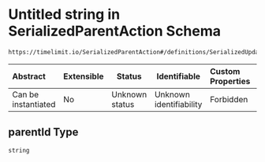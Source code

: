 # Untitled string in SerializedParentAction Schema

```txt
https://timelimit.io/SerializedParentAction#/definitions/SerializedUpdateParentBlockedTimesAction/properties/parentId
```




| Abstract            | Extensible | Status         | Identifiable            | Custom Properties | Additional Properties | Access Restrictions | Defined In                                                                                        |
| :------------------ | ---------- | -------------- | ----------------------- | :---------------- | --------------------- | ------------------- | ------------------------------------------------------------------------------------------------- |
| Can be instantiated | No         | Unknown status | Unknown identifiability | Forbidden         | Allowed               | none                | [SerializedParentAction.schema.json\*](SerializedParentAction.schema.json "open original schema") |

## parentId Type

`string`

